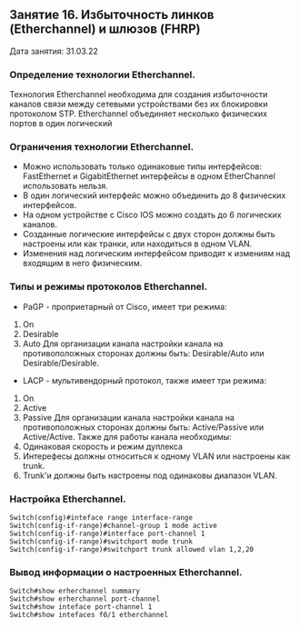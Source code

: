 ## Занятие 16. Избыточность линков (Etherchannel) и шлюзов (FHRP)

Дата занятия: 31.03.22

### Определение технологии Etherchannel.

Технология Etherchannel необходима для создания избыточности каналов связи между сетевыми устройствами без их блокировки протоколом STP.
Etherchannel объединяет несколько физических портов в один логический

### Ограничения технологии Etherchannel.

- Можно использовать только одинаковые типы интерфейсов: FastEthernet и GigabitEthernet интерфейсы в одном EtherChannel использовать нельзя.
- В один логический интерфейс можно объединить до 8 физических интерфейсов.
- На одном устройстве с Cisco IOS можно создать до 6 логических каналов.
- Созданные логические интерфейсы с двух сторон должны быть настроены или как транки, или находиться в одном VLAN.
- Изменения над логическим интерфейсом приводят к измениям над входящим в него физическим. 

### Типы и режимы протоколов Etherchannel.

- PaGP - проприетарный от Cisco, имеет три режима: 
1. On
2. Desirable
3. Auto
Для организации канала настройки канала на противоположных сторонах должны быть: Desirable/Auto или Desirable/Desirable.
- LACP - мультивендорный протокол, также имеет три режима:
1. On
2. Active
3. Passive
Для организации канала настройки канала на противоположных сторонах должны быть: Active/Passive или Active/Active.
Также для работы канала необходимы:
1. Одинаковая скорость и режим дуплекса
2. Интерефесы должны относиться к одному VLAN или настроены как trunk.
3. Trunk'и должны быть настроены под одинаковы диапазон VLAN. 

### Настройка Etherchannel.

```
Switch(config)#inteface range interface-range
Switch(config-if-range)#channel-group 1 mode active
Switch(config-if-range)#interface port-channel 1
Switch(config-if-range)#switchport mode trunk
Switch(config-if-range)#switchport trunk allowed vlan 1,2,20
```  

### Вывод информации о настроенных Etherchannel.

```
Switch#show erherchannel summary
Switch#show erherchannel port-channel
Switch#show inteface port-channel 1
Switch#show intefaces f0/1 etherchannel
```


